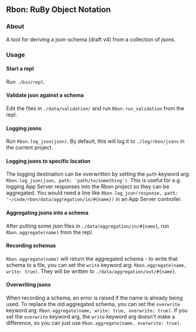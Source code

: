 ## Rbon: RuBy Object Notation

### About
A tool for deriving a json-schema (draft v4) from a collection of jsons.

### Usage
#### Start a repl
Run `./bin/repl`.

#### Validate json against a schema
Edit the files in `./data/validation/` and run `Rbon.run_validation` from the repl.

#### Logging jsons
Run `Rbon.log_json(json)`.  By default, this will log it to `./log/rbon/jsons` in
the current project.

#### Logging jsons to specific location
The logging destination can be overwritten by setting the `path` keyword arg:
`Rbon.log_json(json, path: 'path/to/something')`.  This is useful for e.g. logging App
Server responses into the Rbon project so they can be aggregated.  You would need a line
like `Rbon.log_json(response, path: '~/code/rbon/data/aggregation/in/#{name})` in
an App Server controller.

#### Aggregating jsons into a schema
After putting some json files in `./data/aggregation/in/#{name}`, run `Rbon.aggregate(name)`
from the repl.

#### Recording schemas
`Rbon.aggregate(name)` will return the aggregated schema - to write that schema to a file,
you can set the `write` keyword arg: `Rbon.aggregate(name, write: true)`.  They will be
written to `./data/aggregation/out/#{name}`.

#### Overwriting jsons
When recording a schema, an error is raised if the name is already being used.  To replace the old
aggregated schema, you can set the `overwrite` keyword arg: `Rbon.aggregate(name, write:
true, overwrite: true)`.  If you set the `overwrite` keyword arg, the `write` keyword arg doesn't
make a difference, so you can just use `Rbon.aggregate(name, overwrite: true)`.

